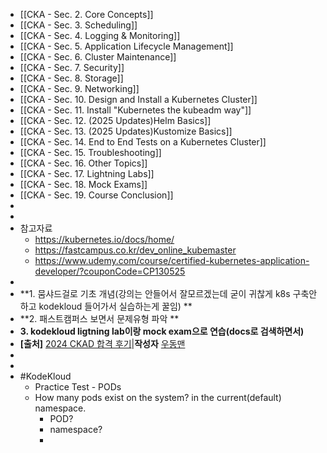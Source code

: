 - [[CKA - Sec. 2. Core Concepts]]
- [[CKA - Sec. 3. Scheduling]]
- [[CKA - Sec. 4. Logging & Monitoring]]
- [[CKA - Sec. 5. Application Lifecycle Management]]
- [[CKA - Sec. 6. Cluster Maintenance]]
- [[CKA - Sec. 7. Security]]
- [[CKA - Sec. 8. Storage]]
- [[CKA - Sec. 9. Networking]]
- [[CKA - Sec. 10. Design and Install a Kubernetes Cluster]]
- [[CKA - Sec. 11. Install "Kubernetes the kubeadm way"]]
- [[CKA - Sec. 12. (2025 Updates)Helm Basics]]
- [[CKA - Sec. 13. (2025 Updates)Kustomize Basics]]
- [[CKA - Sec. 14. End to End Tests on a Kubernetes Cluster]]
- [[CKA - Sec. 15. Troubleshooting]]
- [[CKA - Sec. 16. Other Topics]]
- [[CKA - Sec. 17. Lightning Labs]]
- [[CKA - Sec. 18. Mock Exams]]
- [[CKA - Sec. 19. Course Conclusion]]
-
-
- 참고자료
	- https://kubernetes.io/docs/home/
	- https://fastcampus.co.kr/dev_online_kubemaster
	- https://www.udemy.com/course/certified-kubernetes-application-developer/?couponCode=CP130525
-
- **1. 뭄샤드걸로 기초 개념(강의는 안들어서 잘모르겠는데 굳이 귀찮게 k8s 구축안하고 kodekloud 들어가서 실습하는게 꿀임) **
- **2. 패스트캠퍼스 보면서 문제유형 파악 **
- **3. kodekloud ligtning lab이랑 mock exam으로 연습(docs로 검색하면서)**
- **[출처]** [2024 CKAD 합격 후기](https://blog.naver.com/kimchiudong/223401599255)|**작성자** [우동맨](https://blog.naver.com/kimchiudong)
-
-
- #KodeKloud
	- Practice Test - PODs
	- How many pods exist on the system? in the current(default) namespace.
		- POD?
		- namespace?
		-
